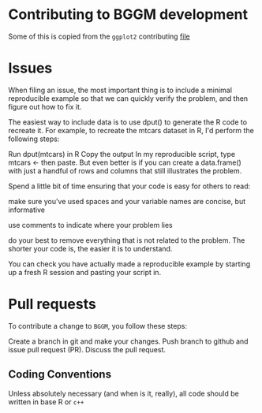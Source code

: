  # Contributing to BGGM development

Some of this is copied from the `ggplot2` contributing [file](https://github.com/tidyverse/ggplot2/blob/master/CONTRIBUTING.md)

# Issues
When filing an issue, the most important thing is to include a minimal reproducible example so that we can quickly verify the problem, 
and then figure out how to fix it. 

The easiest way to include data is to use dput() to generate the R code to recreate it. For example, to recreate the mtcars dataset in R, I'd perform the following steps:

Run dput(mtcars) in R
Copy the output
In my reproducible script, type mtcars <- then paste.
But even better is if you can create a data.frame() with just a handful of rows and columns that still illustrates the problem.

Spend a little bit of time ensuring that your code is easy for others to read:

make sure you've used spaces and your variable names are concise, but informative

use comments to indicate where your problem lies

do your best to remove everything that is not related to the problem.
The shorter your code is, the easier it is to understand.

You can check you have actually made a reproducible example by starting up a fresh R session and pasting your script in.

# Pull requests
To contribute a change to `BGGM`, you follow these steps:

Create a branch in git and make your changes.
Push branch to github and issue pull request (PR).
Discuss the pull request.

## Coding Conventions
Unless absolutely necessary (and when is it, really), all code should be written in base R or `c++`
